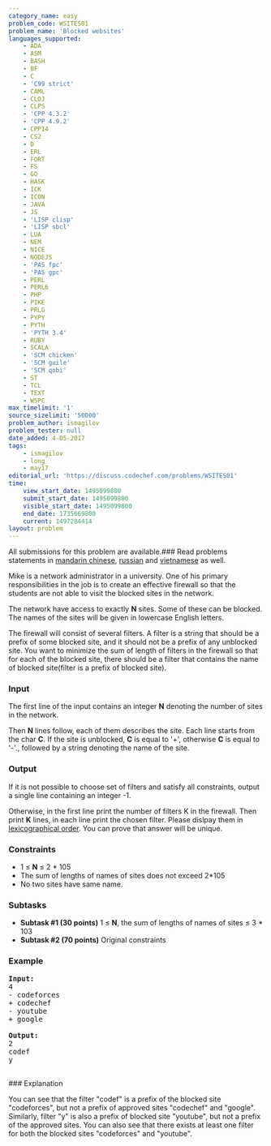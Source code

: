 ```yaml
---
category_name: easy
problem_code: WSITES01
problem_name: 'Blocked websites'
languages_supported:
    - ADA
    - ASM
    - BASH
    - BF
    - C
    - 'C99 strict'
    - CAML
    - CLOJ
    - CLPS
    - 'CPP 4.3.2'
    - 'CPP 4.9.2'
    - CPP14
    - CS2
    - D
    - ERL
    - FORT
    - FS
    - GO
    - HASK
    - ICK
    - ICON
    - JAVA
    - JS
    - 'LISP clisp'
    - 'LISP sbcl'
    - LUA
    - NEM
    - NICE
    - NODEJS
    - 'PAS fpc'
    - 'PAS gpc'
    - PERL
    - PERL6
    - PHP
    - PIKE
    - PRLG
    - PYPY
    - PYTH
    - 'PYTH 3.4'
    - RUBY
    - SCALA
    - 'SCM chicken'
    - 'SCM guile'
    - 'SCM qobi'
    - ST
    - TCL
    - TEXT
    - WSPC
max_timelimit: '1'
source_sizelimit: '50000'
problem_author: ismagilov
problem_tester: null
date_added: 4-05-2017
tags:
    - ismagilov
    - long
    - may17
editorial_url: 'https://discuss.codechef.com/problems/WSITES01'
time:
    view_start_date: 1495099800
    submit_start_date: 1495099800
    visible_start_date: 1495099800
    end_date: 1735669800
    current: 1497284414
layout: problem
---
```

All submissions for this problem are available.### Read problems statements in [mandarin chinese](http://www.codechef.com/download/translated/MAY17/mandarin/WSITES01.pdf), [russian](http://www.codechef.com/download/translated/MAY17/russian/WSITES01.pdf) and [vietnamese](http://www.codechef.com/download/translated/MAY17/vietnamese/WSITES01.pdf) as well.

Mike is a network administrator in a university. One of his primary responsibilities in the job is to create an effective firewall so that the students are not able to visit the blocked sites in the network.

The network have access to exactly **N** sites. Some of these can be blocked. The names of the sites will be given in lowercase English letters.

The firewall will consist of several filters. A filter is a string that should be a prefix of some blocked site, and it should not be a prefix of any unblocked site. You want to minimize the sum of length of filters in the firewall so that for each of the blocked site, there should be a filter that contains the name of blocked site(filter is a prefix of blocked site).

### Input

The first line of the input contains an integer **N** denoting the number of sites in the network.

Then **N** lines follow, each of them describes the site. Each line starts from the char **С**. If the site is unblocked, **С** is equal to '+', otherwise **С** is equal to '-'., followed by a string denoting the name of the site.

### Output

If it is not possible to choose set of filters and satisfy all constraints, output a single line containing an integer -1.

Otherwise, in the first line print the number of filters K in the firewall. Then print **K** lines, in each line print the chosen filter. Please dislpay them in [lexicographical order](https://en.wikipedia.org/wiki/Lexicographical_order). You can prove that answer will be unique.

### Constraints

- 1 ≤ **N** ≤ 2 \* 105
- The sum of lengths of names of sites does not exceed 2\*105
- No two sites have same name.

### Subtasks

- **Subtask #1 (30 points)** 1 ≤ **N**, the sum of lengths of names of sites ≤ 3 \* 103
- **Subtask #2 (70 points)** Original constraints

### Example

<pre><b>Input:</b>
4
- codeforces
+ codechef
- youtube
+ google

<b>Output:</b>
2
codef
y

</pre>### Explanation
You can see that the filter "codef" is a prefix of the blocked site "codeforces", but not a prefix of approved sites "codechef" and "google". Similarly, filter "y" is also a prefix of blocked site "youtube", but not a prefix of the approved sites. You can also see that there exists at least one filter for both the blocked sites "codeforces" and "youtube".
